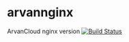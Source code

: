 # arvannginx
ArvanCloud nginx version
[![Build Status](https://travis-ci.org/arvancloud/arvannginx.svg?branch=master)](https://travis-ci.org/arvancloud/arvannginx)
